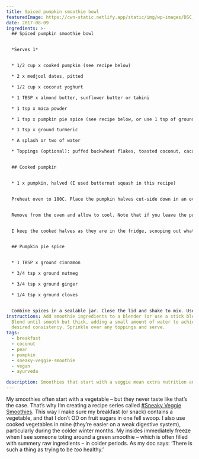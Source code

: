 ```yaml
---
title: Spiced pumpkin smoothie bowl
featuredImage: https://cwn-static.netlify.app/static/img/wp-images/DSC_0148-2-e1508666106795.jpg
date: 2017-08-09
ingredients: >-
  ## Spiced pumpkin smoothie bowl


  *Serves 1*


  * 1/2 cup x cooked pumpkin (see recipe below)

  * 2 x medjool dates, pitted 

  * 1/2 cup x coconut yoghurt

  * 1 TBSP x almond butter, sunflower butter or tahini

  * 1 tsp x maca powder

  * 1 tsp x pumpkin pie spice (see recipe below, or use 1 tsp of ground cinnamon, plus a pinch of ginger and nutmeg if you have them)

  * 1 tsp x ground turmeric

  * A splash or two of water

  * Toppings (optional): puffed buckwheat flakes, toasted coconut, cacao nibs


  ## Cooked pumpkin


  * 1 x pumpkin, halved (I used butternut squash in this recipe)


  Preheat oven to 180C. Place the pumpkin halves cut-side down in an oven dish and add 2-cm of water. Cook for 1 hour, or until cooked through. Pierce with a fork to check when they’re done.


  Remove from the oven and allow to cool. Note that if you leave the pumpkin in the pan to cool, they’ll suck up the water as they go. It’s not an issue, but if you want a ‘drier’ result, you can drain the water or remove the pumpkin from the dish to cool.


  I keep the cooked halves as they are in the fridge, scooping out what I need for smoothies.


  ## Pumpkin pie spice


  * 1 TBSP x ground cinnamon

  * 3/4 tsp x ground nutmeg

  * 3/4 tsp x ground ginger

  * 1/4 tsp x ground cloves


  Combine spices in a sealable jar. Close the lid and shake to mix. Use what you need and store the rest. You can also increase the amounts to make a bigger batch in one go.
instructions: Add smoothie ingredients to a blender (or use a stick blender).
  Blend until smooth but thick, adding a small amount of water to achieve
  desired consistency. Sprinkle over any toppings and serve.
tags:
  - breakfast
  - coconut
  - pear
  - pumpkin
  - sneaky-veggie-smoothie
  - vegan
  - ayurveda

description: Smoothies that start with a veggie mean extra nutrition and reduced fructose.
---
```

My smoothies often start with a vegetable – but they never taste like that’s the case. That’s why I’m creating a recipe series called [\#Sneaky Veggie Smoothies](https://www.cookingwithnothing.com/tags/sneaky-veggie-smoothie/). This way I make sure my breakfast (or snack) contains a vegetable, and that I don’t OD on fruit sugars in one fell swoop. I also use cooked vegetables in mine (they’re easier on a weak digestive system), particularly during the colder winter months. My insides immediately freeze when I see someone toting around a green smoothie – which is often filled with summery raw ingredients – in colder periods. As my doc says: ‘There is such a thing as trying to be *too* healthy.’